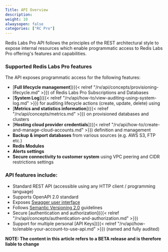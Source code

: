 ```yaml
---
Title: API Overview
description: 
weight: 10
alwaysopen: false
categories: ["RC Pro"]
---
```


Redis Labs Pro API follows the principles of the REST architectural style to expose internal resources which enable programmatic access to Redis Labs Pro offering's features and capabilities.


### Supported Redis Labs Pro features

The API exposes programmatic access for the following features:

* [**Full lifecycle management**]({{< relref  "/rv/api/concepts/provisioning-lifecycle.md" >}}) of Redis Labs Pro Subscriptions and Databases
* [**System Log**]({{< relref  "/rv/api/how-to/view-auditing-using-system-log.md" >}}) for auditing lifecycle actions (create, update, delete) using 
* [**Metrics and statistics information**]({{< relref  "/rv/api/concepts/metrics.md" >}}) on provisioned databases and clusters 
* [**Hosting cloud provider credentials**]({{< relref  "/rv/api/how-to/create-and-manage-cloud-accounts.md" >}}) definition and management
* **Backup & import databases** from various sources (e.g. AWS S3, FTP etc.)
* **Redis Modules**
* **Alerts settings** 
* **Secure connectivity to customer system** using VPC peering and CIDR restrictions settings


### API features include:

* Standard REST API (accessible using any HTTP client / programming language)
* Supports OpenAPI 2.0 standard
* Exposes [Swagger user interface](https://api-beta1-qa.redislabs.com/beta1/swagger-ui.html)
* Follows [Semantic Versioning 2.0](https://semver.org/#semantic-versioning-200) guidelines
* Secure [authentication and authorization]({{< relref  "/rv/api/concepts/authentication-and-authorization.md" >}})
* Support for multiple personal [API Keys]({{< relref  "/rv/api/how-to/enable-your-account-to-use-api.md" >}}) (named and fully audited)


**NOTE: The content in this article refers to a BETA release and is therefore liable to change**




